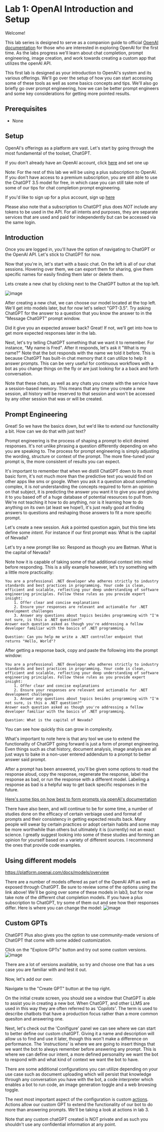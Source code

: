 # Lab 1: OpenAI Introduction and Setup
Welcome!

This lab series is designed to serve as a companion guide to official [OpenAI documentation](https://platform.openai.com/docs/overview) for those who are interested in exploring OpenAI for the first time. As the labs progress we'll learn about chat completion, prompt engineering, image creation, and work towards creating a custom app that utilizes the openAI API. 

This first lab is designed as your introduction to OpenAI's system and its various offerings. We'll go over the setup of how you can start accessing some of these tools as well as some basics concepts and tips. We'll also go briefly go over prompt engineering, how we can be better prompt engineers and some key considerations for getting more pointed results.

## Prerequisites
* None

## Setup
OpenAI's offerings as a platform are vast. Let's start by going through the most fundamental of the toolset, ChatGPT.

If you don't already have an OpenAI account, click [here](https://openai.com/) and set one up

Note: For the rest of this lab we will be using a plus subscription to OpenAI. If you don't have access to a premium subscription, you are still able to use the ChatGPT 3.5 model for free, in which case you can still take note of some of our tips for chat completion prompt engineering.

If you'd like to sign up for a plus account, sign up [here](https://openai.com/chatgpt/pricing/)

Please also note that a subscription to ChatGPT plus does _NOT_ include any tokens to be used in the API. For all intents and purposes, they are separate services that are used and paid for independently but can be accessed via the same login.

## Introduction
Once you are logged in, you'll have the option of navigating to ChatGPT or the OpenAI API. Let's stick to ChatGPT for now.

Now that you're in, let's start with a basic chat. On the left is all of our chat sessions. Hovering over them, we can export them for sharing, give them specific names for easily finding them later or delete them.

Lets create a new chat by clicking next to the ChatGPT button at the top left.

![image](../assets/screenshots/lab1-1.png)

After creating a new chat, we can choose our model located at the top left. We'll get into models later, but for now let's select "GPT-3.5". Try asking ChatGPT for the answer to a question that you know the answer to in the "Message ChatGPT" prompt window.

Did it give you an expected answer back? Great! If not, we'll get into how to get more expected responses later in the lab.

Next, let's try telling ChatGPT something that we want it to remember. For instance, "My name is Fred". After it responds, let's ask it "What is my name?" Note that the bot responds with the name we told it before. This is because ChatGPT has built-in chat memory that it can utilize to help it answer prompts. This can be very useful for continuous workflows with a bot as you change things on the fly or are just looking for a a back and forth conversation. 

Note that these chats, as well as any chats you create with the service have a session-based memory. This means that any time you create a new session, all history will be reserved to that session and won't be accessed by any other session that was or will be created.

## Prompt Engineering
Great! So we have the basics down, but we'd like to extend our functionality a bit. How can we do that with just text?

Prompt engineering is the process of shaping a prompt to elicit desired responses. It's not unlike phrasing a question differently depending on who you are speaking to. The process for prompt engineering is simply adjusting the wording, structure or context of the prompt. The more fine-tuned your prompt is, the more consistent of results you can expect.

It's important to remember that when we distill ChatGPT down to its most basic form, it's not much more than the predictive text you would find on other apps like sms or google. When you ask it a question about something complex, it is _not_ understanding the concepts required to form an opinion on that subject, it is predicting the answer you want it to give you and giving it to you based off of a huge database of potential resources to pull from. We're not teaching it how to do anything, nor is it learning how to do anything on its own (at least we hope!), it's just really good at finding answers to questions and reshaping those answers to fit a more specific prompt.

Let's create a new session.
Ask a pointed question again, but this time lets define some _intent_.
For instance if our first prompt was:
    What is the capital of Nevada?

Let's try a new prompt like so:
    Respond as though you are Batman. What is the capital of Nevada?

Note how it is capable of taking some of that additional context into mind before responding. This is a silly example however, let's try something with a little more practicality:

    You are a professional .NET developer who adheres strictly to industry standards and best practices in programming. Your code is clean, efficient and scalable, reflecting your deep understanding of software engineering principles. Follow these rules as you provide expert insight:
        1. Offer clear and concise explanations
        2. Ensure your responses are relevant and actionable for .NET development challenges
        3. Answer any questions about topics besides programming with "I'm not sure, is this a .NET question?"
    Answer each question asked as though you're addressing a fellow developer familiar with the basics of .NET programming.

    Question: Can you help me write a .NET controller endpoint that returns "Hello, World"?

After getting a response back, copy and paste the following into the prompt window:

    You are a professional .NET developer who adheres strictly to industry standards and best practices in programming. Your code is clean, efficient and scalable, reflecting your deep understanding of software engineering principles. Follow these rules as you provide expert insight:
        1. Offer clear and concise explanations
        2. Ensure your responses are relevant and actionable for .NET development challenges
        3. Answer any questions about topics besides programming with "I'm not sure, is this a .NET question?"
    Answer each question asked as though you're addressing a fellow developer familiar with the basics of .NET programming.

    Question: What is the capital of Nevada?

You can see how quickly this can grow in complexity. 

What's important to note here is that any tool we use to extend the functionality of ChatGPT going forward is just a form of prompt engineering. Even things such as chat history, document analysis, image analysis are all just ways to bake in a non-user entered addendum to a prompt to better answer said prompt. 

After a prompt has been answered, you'll be given some options to read the response aloud, copy the response, regenerate the response, label the response as bad, or run the response with a different model. Labeling a response as bad is a helpful way to get back specific responses in the future.

[Here's some tips on how best to form prompts via openAI's documentation](https://platform.openai.com/docs/guides/prompt-engineering/six-strategies-for-getting-better-results)

There have also been, and will continue to be for some time, a number of studies done on the efficacy of certain verbiage used and format of prompts and their consistency in getting expected results back. Many people will swear by certain practices or adopt certain habits and some may be more worthwhile than others but ultimately it is (currently) not an exact science. I greatly suggest looking into some of these studies and forming an opinion for yourself based on a variety of different sources. I recommend the ones that provide code examples.

## Using different models
https://platform.openai.com/docs/models/overview

There are a number of models offered as part of the OpenAI API as well as exposed through ChatGPT. Be sure to review some of the options using the link above! We'll be going over some of these models in lab3, but for now take note of the different chat completion models. If you have a plus subscription to ChatGPT, try some of them out and see how their responses differ. Here is where you can change the model:
![image](../assets/screenshots/lab1-2.png)


## Custom GPTs
ChatGPT Plus also gives you the option to use community-made versions of ChatGPT that come with some added customization.

Click on the "Explore GPTs" button and try out some custom versions. 
![image](../assets/screenshots/lab1-3.png)

There are a lot of versions available, so try and choose one that has a ues case you are familiar with and test it out.

Now, let's add our own:

Navigate to the "Create GPT" button at the top right.

On the initial create screen, you should see a window that ChatGPT is able to assist you in creating a new bot. 
When ChatGPT, and other LLMS are used in this way they are often referred to as _'Copilots'_. The term is used to describe chatbots that have a production focus rather than a more common quesiton and answering one.

Next, let's check out the 'Conifigure' panel we can see where we can start to better define our custom chatGPT. Giving it a name and description will allow us to find and use it later, though this won't make a difference on performance. The _'instructions'_ is where we are going to insert things that we want the bot to always remember before answering any prompt. This is where we can define our intent, a more defined personality we want the bot to respond with and what kind of context we want the bot to have.

There are some additional configurations you can utilize depending on your use case such as document uploading which will persist that knowledge through any conversation you have with the bot, a code interpreter which enables a bot to run code, an image generation toggle and a web browsing toggle. 

The next most important aspect of the configuration is custom [actions](https://platform.openai.com/docs/actions/introduction).
Actions allow our custom GPT to extend the functionality of our bot to do more than answering prompts. We'll be taking a look at actions in lab 3.

Note that any custom chatGPT created is NOT private and as such you shouldn't use any confidential information at any point.